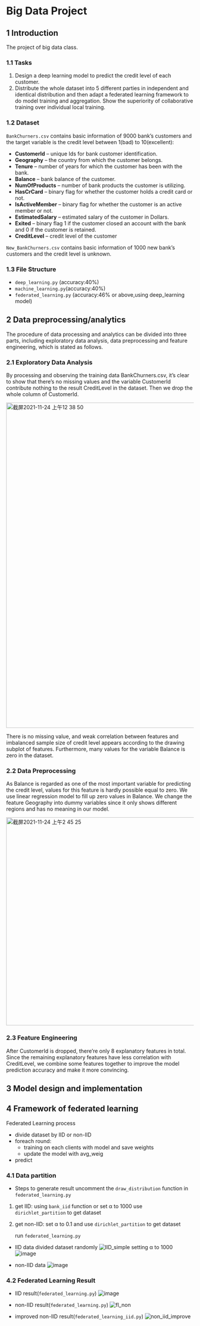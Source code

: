 # Big Data Project
## 1 Introduction
The project of big data class.
### 1.1 Tasks
1. Design a deep learning model to predict the credit level of each customer.
2. Distribute the whole dataset into 5 different parties in independent and identical distribution and then adapt a federated learning framework to do model training and aggregation. Show the superiority of collaborative training over individual local training.
### 1.2 Dataset
`BankChurners.csv` contains basic information of 9000 bank’s customers and the target variable is the credit level between 1(bad) to 10(excellent):
- **CustomerId** – unique Ids for bank customer identification.
- **Geography** – the country from which the customer belongs.
- **Tenure** – number of years for which the customer has been with the bank.
- **Balance** – bank balance of the customer.
- **NumOfProducts** – number of bank products the customer is utilizing.
- **HasCrCard** – binary flag for whether the customer holds a credit card or not.
- **IsActiveMember** – binary flag for whether the customer is an active member or not.
- **EstimatedSalary** – estimated salary of the customer in Dollars.
- **Exited** – binary flag 1 if the customer closed an account with the bank and 0 if the customer is retained.
- **CreditLevel** – credit level of the customer

`New_BankChurners.csv` contains basic information of 1000 new bank’s customers and the credit level is unknown.

### 1.3 File Structure
- `deep_learning.py` (accuracy:40%)
- `machine_learning.py`(accuracy:40%)
- `federated_learning.py` (accuracy:46% or above,using deep_learning model)

## 2 Data preprocessing/analytics
The procedure of data processing and analytics can be divided into three parts, including exploratory data analysis, data preprocessing and feature engineering, which is stated as follows.  
### 2.1 Exploratory Data Analysis
By processing and observing the training data BankChurners.csv, it’s clear to show that there’s no missing values and the variable CustomerId contribute nothing to the result CreditLevel in the dataset. Then we drop the whole column of CustomerId. 

<img width="874" alt="截屏2021-11-24 上午12 38 50" src="https://user-images.githubusercontent.com/93926853/143077735-97826a64-3b8f-4d21-98e9-1f295aed714d.png">  
  
There is no missing value, and weak correlation between features and imbalanced sample size of credit level appears according to the drawing subplot of features. Furthermore, many values for the variable Balance is zero in the dataset.   



### 2.2 Data Preprocessing
As Balance is regarded as one of the most important variable for predicting the credit level, values for this feature is hardly possible equal to zero. We use linear regression model to fill up zero values in Balance. We change the feature Geography into dummy variables since it only shows different regions and has no meaning in our model. 

  <img width="559" alt="截屏2021-11-24 上午2 45 25" src="https://user-images.githubusercontent.com/93926853/143085135-94ac6712-f413-419f-8d66-37308fc9b9e9.png">  

### 2.3 Feature Engineering
After CustomerId is dropped, there’re only 8 explanatory features in total. Since the remaining explanatory features have less correlation with CreditLevel, we combine some features together to improve the model prediction accuracy and make it more convincing. 
## 3 Model design and implementation

## 4 Framework of federated learning
Federated Learning process
- divide dataset by IID or non-IID
- foreach round:
     - training on each clients with model and save weights
     - update the model with avg_weig
- predict
### 4.1 Data partition
- Steps to generate result
uncomment the `draw_distribution` function in `federated_learning.py`
1. get IID: using `bank_iid` function or set α to 1000 use `dirichlet_partition` to get dataset
2. get non-IID: set α to 0.1 and use `dirichlet_partition` to get dataset

   run `federated_learning.py`
- IID data
divided dataset randomly
![IID_simple](https://user-images.githubusercontent.com/17155788/145030135-27e57ff4-405b-4731-a830-ff68e98696fa.png)
setting α to 1000
![image](https://user-images.githubusercontent.com/17155788/145030421-3f2516d1-0af6-4d08-b475-6bfa0043831b.png)

- non-IID data
![image](https://user-images.githubusercontent.com/17155788/145030468-02689710-6bc5-4637-8158-bf1729085b68.png)

### 4.2 Federated Learning Result
- IID result(`federated_learning.py`)
![image](https://user-images.githubusercontent.com/17155788/145030554-a045ac0a-2efd-4969-b4c4-144c5423be56.png)

- non-IID result(`federated_learning.py`) 
![fl_non](https://user-images.githubusercontent.com/17155788/145030613-1122ec3a-d05b-40dd-bc14-464651a07417.png)

- improved non-IID result(`federated_learning_iid.py`)
![non_iid_improve](https://user-images.githubusercontent.com/17155788/145030630-bd6350c6-53ad-4647-88fd-c2cf0f8a2e5f.png)

